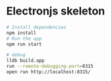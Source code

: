 # Electronjs skeleton

```bash
# Install dependencies
npm install
# Run the app
npm run start
```


```bash
# debug
lldb build.app
run --remote-debugging-port=8315
open run http://localhost:8315/
```

